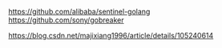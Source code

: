 https://github.com/alibaba/sentinel-golang
https://github.com/sony/gobreaker

https://blog.csdn.net/majixiang1996/article/details/105240614
